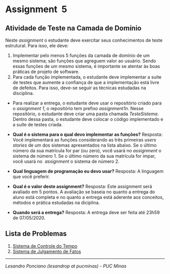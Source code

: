 # Assignment  5

## Atividade de Teste na Camada de Domínio

Neste _assignment_ o estudante deve exercitar seus conhecimentos de teste estrutural. Para isso, ele deve:
1. Implementar pelo menos 5 funções da camada de domínio de um mesmo sistema; são funções que agreguem valor ao usuário. Sendo essas funções de um mesmo sistema, é importante se atentar às boas práticas de projeto de software.
1. Para cada função implementada, o estudante deve implementar a suite de testes que aumente a confiança de que a implementação está livre de defeitos. Para isso, deve-se seguir as técnicas estudadas na disciplina.

* Para realizar a entrega, o estudante deve usar o repositório criado para o _assignment 1_, o repositório tem prefixo _assignment1n_. Nesse repositório, o estudante deve criar uma pasta chamada *TesteSistema*. Dentro dessa pasta, o estudante deve colocar o código implementado e a suíte de testes criada.

* **Qual é o sistema para o qual devo implementar as funções?** Resposta: Você implementará as funções considerando as três primeiras _users stories_ de um dos sistemas apresentados na lista abaixo. Se o último número da sua matrícula for par (ou zero), você usará no _assignment_ o sistema de número 1. Se o último número da sua matrícula for impar, você usará no  _assignment_ o sistema de número 2. 

* **Qual linguagem de programação eu devo usar?** Resposta: A linguagem que você preferir.

* **Qual é o valor deste assignment?** Resposta: Este assignment será avaliado em 5 pontos. A avaliação se baseia no quanto a entrega do aluno está completa e no quanto a entrega está aderente aos conceitos, métodos e prática estudadas na diciplina.

* **Quando será a entrega?** Resposta: A entrega deve ser feita até 23h59 de 07/05/2020.

## Lista de Problemas

1. [Sistema de Controle do Tempo](https://github.com/lesandropcodes/Teste-De-Software/blob/master/02-TrabalhosHandsOnOficinas/SistemaDeControleDoTempo.pdf)
1. [Sistema de Julgamento de Fatos](https://github.com/lesandropcodes/Teste-De-Software/blob/master/02-TrabalhosHandsOnOficinas/SistemaDeJulgamentoDeFatos.pdf)

---

_Lesandro Ponciano (lesandrop at pucminas) - PUC Minas_